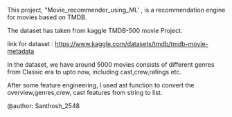 This project, "Movie_recommender_using_ML' , is a recommendation engine for movies based on TMDB.

The dataset has taken from kaggle TMDB-500 movie Project.

link  for dataset : https://www.kaggle.com/datasets/tmdb/tmdb-movie-metadata

In the dataset, we have around 5000 movies consists of different genres from Classic era to upto now, including cast,crew,ratings etc.

After some feature engineering, I used ast function to convert the overview,genres,crew, cast features from string to list.

@author: Santhosh_2548


